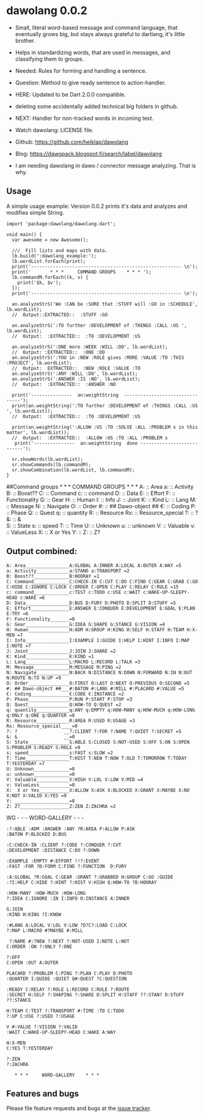 # dawolang  0.0.2

* Small, literal word-based message and command language, that eventually grows big, but stays always grateful to dartlang, it's little brother.
* Helps in standardizing words, that are used in messages, and classifying them to groups.
* Needed: Rules for forming and handling a sentence.
* Question: Method to give ready sentence to action-handler.
* HERE:  Updated to be Dart 2.0.0 compatible.
*   deleting some accidentally added technical big folders in github.
* NEXT: Handler for non-tracked words in incoming text.

* Watch dawolang: LICENSE file.
* Github: https://github.com/heiklap/dawolang
* Blog:  https://dawopack.blogspot.fi/search/label/dawolang 

* I am needing dawolang in dawo / connector message analyzing. That is why.
## Usage

A simple usage example:
Version 0.0.2 prints it's data and analyzes and modifies simple String.

    import 'package:dawolang/dawolang.dart';

    void main() {
      var awesome = new Awesome();

      ///  Fill lists and maps with data.
      lb.build(':dawolang_example:');
      lb.wordList.forEach(print);
      print('------------------------------------------------------- \n');
      print('       * * *     COMMAND GROUPS    * * * ');
      lb.commandM.forEach((k, v) {
        print('$k, $v');
      });
      print('------------------------------------------------------- \n');

      an.analyzeStrS('We :CAN be :SURE that :STUFF will :GO in :SCHEDULE', lb.wordList);
      //  Output::EXTRACTED::  :STUFF :GO 

      an.analyzeStrS(':TO further :DEVELOPMENT of :THINGS :CALL :US ', lb.wordList);
      //  Output:  :EXTRACTED::  :TO :DEVELOPMENT :US 

      an.analyzeStrS(':ONE more :WEEK :WILL :DO', lb.wordList);
      //  Output: :EXTRACTED::  :ONE :DO 
      an.analyzeStrS(':YOU in :NEW :ROLE gives :MORE :VALUE :TO :THIS :PROJECT', lb.wordList);
      //  Output:  EXTRACTED::  :NEW :ROLE :VALUE :TO 
      an.analyzeStrS(':ANY :WILL :DO', lb.wordList);
      an.analyzeStrS(':ANSWER :IS :NO', lb.wordList);
      //  Output:  :EXTRACTED::  :ANSWER :NO 
      
      print('---------------  an:weightString  --------------------------------');
      print(an.weightString(':TO further :DEVELOPMENT of :THINGS :CALL :US ', lb.wordList));
      //  Output:  :EXTRACTED::  :TO :DEVELOPMENT :US 
      
      print(an.weightString(':ALLOW :US :TO :SOLVE :ALL :PROBLEM s in this matter', lb.wordList));
      //  Output:  :EXTRACTED::  :ALLOW :US :TO :ALL :PROBLEM s 
       print('---------------  an:weightString  done ---------------------------');

      sr.showWords(lb.wordList);
      sr.showCommands(lb.commandM);
      sr.showCombination(lb.wordList, lb.commandM);
    }
##Command groups
       * * *     COMMAND GROUPS    * * * 
     A:  :: Area
     a:  :: Activity
     B:  :: Boost??
     C:  :: Command
     c:  :: command
     D:  :: Data
     E:  :: Effort
     F:  :: Functionality
     G:  :: Gear
     H:  :: Human
     I:  :: Info
     J:  :: Joint
     K:  :: Kind
     L:  :: Lang
     M:  :: Message
     N:  :: Navigate
     O:  :: Order
     #:  :: ## Dawo-object ##
     €:  :: Coding
     P:  :: Phase
     Q:  :: Quest
     q:  :: quantity
     R:  :: Resource
     Rx:  :: Resource_special
     ?:  :: ?                 
     &:  :: &                 
     S:  :: State
     s:  :: speed
     T:  :: Time
     U:  :: Unknown
     u:  :: unknown
     V:  :: Valuable
     v:  :: ValueLess
     X:  ::  X or Yes
     Y:  :: 
     Z:  :: Z?
## Output combined:

    A: Area________________A:GLOBAL A:INNER A:LOCAL A:OUTER A:WAY =5
    a: Activity____________a:STAND a:TRANSPORT =2
    B: Boost??_____________B:HOORAY =1
    C: Command_____________C:CHECK-IN C:CUT C:DO C:FIND C:GEAR C:GRAB C:GO C:HIDE C:IGNORE C:LOCK C:ORDER C:OPEN C:PLAY C:RELAY C:RULE =15
    c: command_____________c:TEST c:TODO c:USE c:WAIT c:WAKE-UP-SLEEPY-HEAD c:WAKE =6
    D: Data________________D:BUS D:FURY D:PHOTO D:SPLIT D:STUFF =5
    E: Effort______________E:ANSWER E:CONQUER E:DEVELOPMENT E:GOAL E:PLAN E:TRY =6
    F: Functionality_______=0
    G: Gear________________G:IDEA G:SHAPE G:STANCE G:VISION =4
    H: Human_______________H:ADM H:GROUP H:KING H:SELF H:STAFF H:TEAM H:X-MEN =7
    I: Info________________I:EXAMPLE I:GUIDE I:HELP I:HINT I:INFO I:MAP I:NOTE =7
    J: Joint_______________J:JOIN J:SHARE =2
    K: Kind________________K:KIND =1
    L: Lang________________L:MACRO L:RECORD L:TALK =3
    M: Message_____________M:MESSAGE M:PING =2
    N: Navigate____________N:BACK N:DISTANCE N:DOWN N:FORWARD N:IN N:OUT N:ROUTE N:TO N:UP =9
    O: Order_______________O:FIRST O:LAST O:NEXT O:PREVIOUS O:SECOND =5
    #: ## Dawo-object ##___#:BATON #:LANG #:MILL #:PLACARD #:VALUE =5
    €: Coding______________€:CODE €:INSTANCE =2
    P: Phase_______________P:RUN P:START P:STOP =3
    Q: Quest_______________Q:HOW-TO Q:QUEST =2
    q: quantity____________q:ANY q:EMPTY q:HOW-MANY q:HOW-MUCH q:HOW-LONG q:ONLY q:ONE q:QUARTER =8
    R: Resource____________R:AREA R:USED R:USAGE =3
    Rx: Resource_special____=0
    ?: ?                 __?:CLIENT ?:FOR ?:NAME ?:QUIET ?:SECRET =5
    &: &                 __=0
    S: State_______________S:ABLE S:CLOSED S:NOT-USED S:OFF S:ON S:OPEN S:PROBLEM S:READY S:ROLE =9
    s: speed_______________s:FAST s:SLOW =2
    T: Time________________T:HIST T:NEW T:NOW T:OLD T:TOMORROW T:TODAY T:YESTERDAY =7
    U: Unknown_____________=0
    u: unknown_____________=0
    V: Valuable____________V:HIGH V:LOL V:LOW V:MID =4
    v: ValueLess___________=0
    X:  X or Yes___________X:ALLOW X:ASK X:BLOCKED X:GRANT X:MAYBE X:NO X:NOT X:VALID X:YES =9
    Y: ____________________=0
    Z: Z?__________________Z:ZEN Z:ZACHRA =2
    
   WG  - - -      WORD-GALLERY    - - -  
   
    :?:ABLE :ADM :ANSWER :ANY ?R:AREA P:ALLOW P:ASK
    :BATON P:BLOCKED D:BUS
    
    :C:CHECK-IN :CLIENT ?:CODE ?:CONQUER ?:CUT
    :DEVELOPMENT :DISTANCE C:DO ?:DOWN
     
    :EXAMPLE :EMPTY #:EFFORT !!?:EVENT
    :FAST :FOR ?D:FORM C:FIND ?:FUNCTION  D:FURY
     
    :A:GLOBAL ?R:GOAL C:GEAR :GRANT ?:GRABBED H:GROUP C:GO :GUIDE
    :?I:HELP C:HIDE ?:HINT ?:HIST V:HIGH Q:HOW-TO ?B:HOORAY 
 
    :HOW-MANY :HOW-MUCH :HOW-LONG
    ?:IDEA C:IGNORE :IN I:INFO O:INSTANCE A:INNER
 
    G:JOIN
    :KIND H:KING ?I:KNOW
 
    :#LANG A:LOCAL V:LOL V:LOW ?D?C?:LOAD C:LOCK
    ?:MAP L:MACRO #?MAYBE #:MILL
 
     ?:NAME #:?NEW ?:NEXT ?:NOT-USED I:NOTE L:NOT
    C:ORDER :ON ?:ONLY ?:ONE
 
    ?:OFF
    C:OPEN :OUT A:OUTER
 
    PLACARD ?:PROBLEM C:PING ?:PLAN C:PLAY D:PHOTO
    :QUARTER I:QUIDE :QUIET Q#:QUEST ?C:QUESTION
 
    :READY C:RELAY ?:ROLE L:RECORD C:RULE ?:ROUTE 
    :SECRET H:SELF ?:SHAPING ?:SHARE D:SPLIT H:STAFF ??:STAN? D:STUFF ??:STANCE
 
    H:TEAM C:TEST ?:TRANSPORT #:TIME :TO C:TODO 
    ?:UP C:USE ?:USED ?:USAGE
 
    V #:VALUE ?:VISION ?:VALID
    :WAIT C:WAKE-UP-SLEEPY-HEAD C:WAKE A:WAY
 
    H:X-MEN
    C:YES T:YESTERDAY
 
    ?:ZEN
    ?:ZACHRA
 
       * * *     WORD-GALLERY    * * * 



## Features and bugs

Please file feature requests and bugs at the [issue tracker][tracker].

[tracker]: https://github.com/heiklap/dawolang/issues
